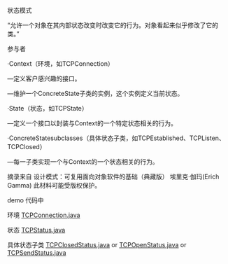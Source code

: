状态模式

“允许一个对象在其内部状态改变时改变它的行为。对象看起来似乎修改了它的类。”

参与者

·Context（环境，如TCPConnection）

—定义客户感兴趣的接口。

—维护一个ConcreteState子类的实例，这个实例定义当前状态。

·State（状态，如TCPState）

—定义一个接口以封装与Context的一个特定状态相关的行为。

·ConcreteStatesubclasses（具体状态子类，如TCPEstablished、TCPListen、TCPClosed）

—每一子类实现一个与Context的一个状态相关的行为。

摘录来自
设计模式：可复用面向对象软件的基础（典藏版）
埃里克·伽玛(Erich Gamma)
此材料可能受版权保护。

demo 代码中

环境 [TCPConnection.java](TCPConnection.java)

状态 [TCPStatus.java](TCPStatus.java)

具体状态子类 [TCPClosedStatus.java](TCPClosedStatus.java) or [TCPOpenStatus.java](TCPOpenStatus.java)
or [TCPSendStatus.java](TCPSendStatus.java)



